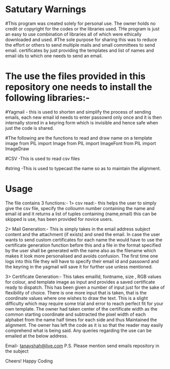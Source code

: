 # Satutary Warnings
#This program was created solely for personal use. The owner holds no credit or copyright for the codes or the libraries used. THe program is just an easy to use combination of libraries all of which were ethically downloaded and used.
#The sole purpose for sharing this was to reduce the effort or others to send multiple mails and small committees to send email. certificates by just providing the templates and list of names and email ids to which one needs to send an email.

# The use the files provided in this repository one needs to install the following libraries:-

#Yagmail - this is used to shorten and simplify the process of sending emails, each new email id needs to enter passowrd only once and it is then internally stored in a keyring form which is invisible and hence safe when just the code is shared.

#The following are the functions to read and draw name on a template image 
from PIL import Image
from PIL import ImageFont
from PIL import ImageDraw

#CSV -This is used to read csv files

#string -This is used to typecast the name so as to maintain the alignment.

# Usage
The file contains 3 functions:-
1> csv read:- this helps the user to simply give the csv file, specify the colloumn number containing the name and email id and it returns a list of tuples containing (name,email) this can be skipped is use, has been provided for novice users.

2> Mail Generation:- This is simply takes in the email address subject content and the attachment (if exists) and sned the email. In case the user wants to send custom certificates for each name the would have to use the certificate generation function before this and a file in the format specified by the user shall be generated with the name also as the filename which makes it look more personalised and avoids confusion. The first time one logs into this file they will have to specify their email id and passowrd and the keyring in the yagmail will save it for further use unless mentioned. 

3> Certificate Generation:- This takes emailId, fontname, size , RGB values for colour, and template image as input and provides a saved certificate ready to dispatch. This has been given a number of input just for the sake of flexibility of choice. 
There is one more input that is taken, that is the coordinate values where one wishes to draw the text. This is a slight difficulty which may require some trial and error to reach perfect fit for your own template. The owner had taken center of the certificate width as the common starting coordinate and subtracted the pixel width of each alphabet from the name half times for each side and thus Maintained the alignment. 
The owner has left the code as it is so that the reader may easily comprehend what is being said.
Any queries regarding the use can be emailed at the below address.

Email- tanayshah@live.com
P.S. Please mention send emails repository in the subject

Cheers!
Happy Coding
